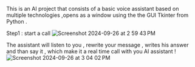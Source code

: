 This is an AI project that consists of a basic voice assistant based on multiple technologies ,opens as a window using the the GUI Tkinter from Python .

Step1 : start a call 
![Screenshot 2024-09-26 at 2 59 43 PM](https://github.com/user-attachments/assets/e156ddc4-b082-4f22-95b4-755aabf4564d)

The assistant will listen to you , rewrite your message , writes his answer and than say it , which make it a real time call with you AI assistant !
![Screenshot 2024-09-26 at 3 04 02 PM](https://github.com/user-attachments/assets/ccb61b39-9d42-4fa5-bf14-6185608fbde8)
